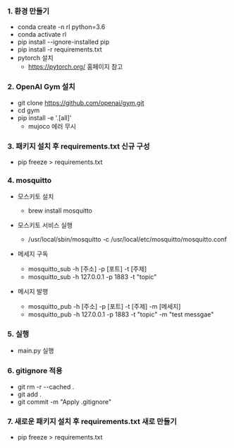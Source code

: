 ### 1. 환경 만들기

- conda create -n rl python=3.6
- conda activate rl
- pip install --ignore-installed pip
- pip install -r requirements.txt
- pytorch 설치
  - https://pytorch.org/ 홈페이지 참고

### 2. OpenAI Gym 설치

- git clone https://github.com/openai/gym.git
- cd gym
- pip install -e '.[all]'
  - mujoco 에러 무시 
  
  
### 3. 패키지 설치 후 requirements.txt 신규 구성 

- pip freeze > requirements.txt

### 4. mosquitto
- 모스키토 설치
  - brew install mosquitto

- 모스키토 서비스 실행
  - /usr/local/sbin/mosquitto -c /usr/local/etc/mosquitto/mosquitto.conf
  
- 메세지 구독
  - mosquitto_sub -h [주소] -p [포트] -t [주제]
  - mosquitto_sub -h 127.0.0.1 -p 1883 -t "topic"

- 메시지 발행
  - mosquitto_pub -h [주소] -p [포트] -t [주제] -m [메세지]
  - mosquitto_pub -h 127.0.0.1 -p 1883 -t "topic" -m "test messgae"
  
### 5. 실행
- main.py 실행

  
### 6. gitignore 적용

- git rm -r --cached .
- git add .
- git commit -m "Apply .gitignore"  


### 7. 새로운 패키지 설치 후 requirements.txt 새로 만들기

- pip freeze > requirements.txt